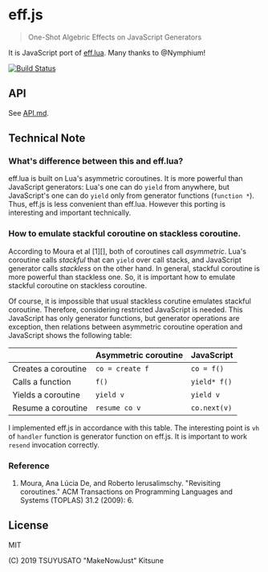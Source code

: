 # eff.js

> One-Shot Algebric Effects on JavaScript Generators

It is JavaScript port of [eff.lua](https://github.com/Nymphium/eff.lua).
Many thanks to @Nymphium!

[![Build Status][travis-badge]][travis]

## API

See [API.md](./API.md).

## Technical Note

### What's difference between this and eff.lua?

eff.lua is built on Lua's asymmetric coroutines. It is more powerful than
JavaScript generators: Lua's one can do `yield` from anywhere, but JavaScript's
one can do `yield` only from generator functions (`function *`). Thus, eff.js
is less convenient than eff.lua. However this porting is interesting and
important technically.

### How to emulate stackful coroutine on stackless coroutine.

According to Moura et al [1][], both of coroutines call *asymmetric*. Lua's
coroutine calls *stackful* that can `yield` over call stacks, and JavaScript
generator calls *stackless* on the other hand. In general, stackful coroutine
is more powerful than stackless one. So, it is important how to emulate stackful
coroutine on stackless coroutine.

Of course, it is impossible that usual stackless corutine emulates stackful
coroutine. Therefore, considering restricted JavaScript is needed. This
JavaScript has only generator functions, but generator operations are exception,
then relations between asymmetric coroutine operation and JavaScript shows the
following table:

|                     | Asymmetric coroutine | JavaScript   |
|---------------------|----------------------|--------------|
| Creates a coroutine | `co = create f`      | `co = f()`   |
| Calls a function    | `f()`                | `yield* f()` |
| Yields a coroutine  | `yield v`            | `yield v`    |
| Resume a coroutine  | `resume co v`        | `co.next(v)` |

I implemented eff.js in accordance with this table. The interesting point is
`vh` of `handler` function is generator function on eff.js. It is important to
work `resend` invocation correctly.

### Reference

1. Moura, Ana Lúcia De, and Roberto Ierusalimschy. "Revisiting coroutines."
   ACM Transactions on Programming Languages and Systems (TOPLAS) 31.2 (2009):
   6.

## License

MIT

(C) 2019 TSUYUSATO "MakeNowJust" Kitsune

[travis-badge]: https://img.shields.io/travis/MakeNowJust/eff.js/master.svg?style=for-the-badge&logo=travis&colorA=8B6858
[travis]: https://travis-ci.org/MakeNowJust/eff.js
